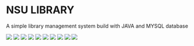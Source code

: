 # NSU LIBRARY

A simple library management system build with JAVA and MYSQL database

![](https://s15.postimg.org/qcqofsla3/image.png)
![](https://i.imgsafe.org/1e925c2860.png)
![](https://i.imgsafe.org/1e926cdd07.png)
![](https://i.imgsafe.org/1e926adf55.png)
![](https://i.imgsafe.org/1e928b2c3c.png)
![](https://i.imgsafe.org/1eb8323993.png)
![](https://i.imgsafe.org/1ebbbc38b0.png)
![](http://image.prntscr.com/image/3cafc8a589b54f3cb068671f992cef59.png)
![](http://image.prntscr.com/image/d41c33ca2dac4a35a55c27efd1167e12.png)
![](http://image.prntscr.com/image/8fd0aa0a1d644af7b33ab0ed3f8784f7.png)
